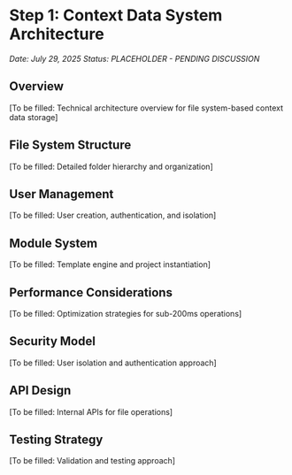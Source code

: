 # Step 1: Context Data System Architecture
*Date: July 29, 2025*
*Status: PLACEHOLDER - PENDING DISCUSSION*

## Overview
[To be filled: Technical architecture overview for file system-based context data storage]

## File System Structure
[To be filled: Detailed folder hierarchy and organization]

## User Management
[To be filled: User creation, authentication, and isolation]

## Module System
[To be filled: Template engine and project instantiation]

## Performance Considerations
[To be filled: Optimization strategies for sub-200ms operations]

## Security Model
[To be filled: User isolation and authentication approach]

## API Design
[To be filled: Internal APIs for file operations]

## Testing Strategy
[To be filled: Validation and testing approach]